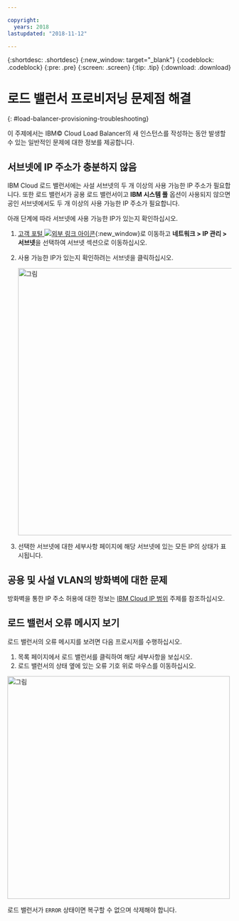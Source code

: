 ```yaml
---

copyright:
  years: 2018
lastupdated: "2018-11-12"

---
```


{:shortdesc: .shortdesc}
{:new_window: target="_blank"}
{:codeblock: .codeblock}
{:pre: .pre}
{:screen: .screen}
{:tip: .tip}
{:download: .download}

# 로드 밸런서 프로비저닝 문제점 해결
{: #load-balancer-provisioning-troubleshooting}

이 주제에서는 IBM© Cloud Load Balancer의 새 인스턴스를 작성하는 동안 발생할 수 있는 일반적인 문제에 대한 정보를 제공합니다.

## 서브넷에 IP 주소가 충분하지 않음
IBM Cloud 로드 밸런서에는 사설 서브넷의 두 개 이상의 사용 가능한 IP 주소가 필요합니다. 또한 로드 밸런서가 공용 로드 밸런서이고 **IBM 시스템 풀** 옵션이 사용되지 않으면 공인 서브넷에서도 두 개 이상의 사용 가능한 IP 주소가 필요합니다. 

아래 단계에 따라 서브넷에 사용 가능한 IP가 있는지 확인하십시오.

1. [고객 포털 ![외부 링크 아이콘](../../icons/launch-glyph.svg "외부 링크 아이콘")](https://control.softlayer.com){:new_window}로 이동하고 **네트워크 > IP 관리 > 서브넷**을 선택하여 서브넷 섹션으로 이동하십시오.

2. 사용 가능한 IP가 있는지 확인하려는 서브넷을 클릭하십시오.

	<img src="images/subnet_list.png" alt="그림" style="width: 600px;"/>
		
3. 선택한 서브넷에 대한 세부사항 페이지에 해당 서브넷에 있는 모든 IP의 상태가 표시됩니다.

## 공용 및 사설 VLAN의 방화벽에 대한 문제
방화벽을 통한 IP 주소 허용에 대한 정보는 [IBM Cloud IP 범위](/docs/infrastructure/hardware-firewall-dedicated?topic=hardware-firewall-dedicated-ibm-cloud-ip-ranges#ibm-cloud-ip-ranges) 주제를 참조하십시오.
 
## 로드 밸런서 오류 메시지 보기
로드 밸런서의 오류 메시지를 보려면 다음 프로시저를 수행하십시오.

1. 목록 페이지에서 로드 밸런서를 클릭하여 해당 세부사항을 보십시오. 
2. 로드 밸런서의 상태 옆에 있는 오류 기호 위로 마우스를 이동하십시오.

<img src="images/lbaas_error_message.png" alt="그림" style="width: 500px;"/>

로드 밸런서가 `ERROR` 상태이면 복구할 수 없으며 삭제해야 합니다.
